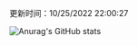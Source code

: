 
  更新时间：10/25/2022 22:00:27
	
  ![Anurag's GitHub stats](https://github-readme-stats.vercel.app/api?username=chendj89&theme=gruvbox&show_icons=true)